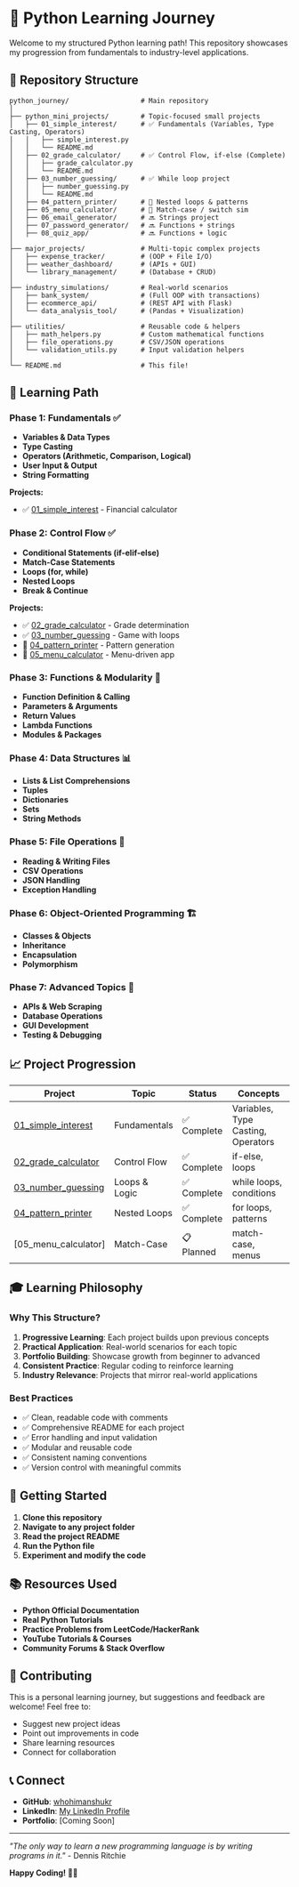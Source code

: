 # 🐍 Python Learning Journey

Welcome to my structured Python learning path! This repository showcases my progression from fundamentals to industry-level applications.

## 📁 Repository Structure

```
python_journey/                  # Main repository
│
├── python_mini_projects/        # Topic-focused small projects 
│   ├── 01_simple_interest/      # ✅ Fundamentals (Variables, Type Casting, Operators)
│   │   ├── simple_interest.py
│   │   └── README.md
│   ├── 02_grade_calculator/     # ✅ Control Flow, if-else (Complete)
│   │   ├── grade_calculator.py
│   │   └── README.md
│   ├── 03_number_guessing/      # ✅ While loop project
│   │   ├── number_guessing.py
│   │   └── README.md
│   ├── 04_pattern_printer/      # 🔄 Nested loops & patterns
│   ├── 05_menu_calculator/      # 🔄 Match-case / switch sim
│   ├── 06_email_generator/      # 🔜 Strings project
│   ├── 07_password_generator/   # 🔜 Functions + strings
│   ├── 08_quiz_app/             # 🔜 Functions + logic
│
├── major_projects/              # Multi-topic complex projects
│   ├── expense_tracker/         # (OOP + File I/O)
│   ├── weather_dashboard/       # (APIs + GUI)
│   └── library_management/      # (Database + CRUD)
│
├── industry_simulations/        # Real-world scenarios
│   ├── bank_system/             # (Full OOP with transactions)
│   ├── ecommerce_api/           # (REST API with Flask)
│   └── data_analysis_tool/      # (Pandas + Visualization)
│
├── utilities/                   # Reusable code & helpers
│   ├── math_helpers.py          # Custom mathematical functions
│   ├── file_operations.py       # CSV/JSON operations
│   └── validation_utils.py      # Input validation helpers
│
└── README.md                    # This file!
```

## 🎯 Learning Path

### Phase 1: Fundamentals ✅
- **Variables & Data Types**
- **Type Casting**
- **Operators (Arithmetic, Comparison, Logical)**
- **User Input & Output**
- **String Formatting**

**Projects:**
- ✅ [01_simple_interest](python_mini_projects/01_simple_interest/) - Financial calculator

### Phase 2: Control Flow ✅
- **Conditional Statements (if-elif-else)**
- **Match-Case Statements**
- **Loops (for, while)**
- **Nested Loops**
- **Break & Continue**

**Projects:**
- ✅ [02_grade_calculator](python_mini_projects/02_grade_calculator/) - Grade determination
- ✅ [03_number_guessing](python_mini_projects/03_number_guessing/) - Game with loops
- 🔄 [04_pattern_printer](python_mini_projects/04_pattern_printer/) - Pattern generation
- 🔄 [05_menu_calculator](python_mini_projects/05_menu_calculator/) - Menu-driven app

### Phase 3: Functions & Modularity 🔧
- **Function Definition & Calling**
- **Parameters & Arguments**
- **Return Values**
- **Lambda Functions**
- **Modules & Packages**

### Phase 4: Data Structures 📊
- **Lists & List Comprehensions**
- **Tuples**
- **Dictionaries**
- **Sets**
- **String Methods**

### Phase 5: File Operations 📁
- **Reading & Writing Files**
- **CSV Operations**
- **JSON Handling**
- **Exception Handling**

### Phase 6: Object-Oriented Programming 🏗️
- **Classes & Objects**
- **Inheritance**
- **Encapsulation**
- **Polymorphism**

### Phase 7: Advanced Topics 🚀
- **APIs & Web Scraping**
- **Database Operations**
- **GUI Development**
- **Testing & Debugging**

## 📈 Project Progression

| Project                                                          | Topic         | Status     | Concepts                           |
| ---------------------------------------------------------------- | ------------- | ---------- | ---------------------------------- |
| [01_simple_interest](python_mini_projects/01_simple_interest/)   | Fundamentals  | ✅ Complete | Variables, Type Casting, Operators |
| [02_grade_calculator](python_mini_projects/02_grade_calculator/) | Control Flow  | ✅ Complete | if-else, loops                     |
| [03_number_guessing](python_mini_projects/03_number_guessing/)   | Loops & Logic | ✅ Complete | while loops, conditions            |
| [04_pattern_printer](python_mini_projects/04_pattern_printer/)   | Nested Loops  | ✅ Complete | for loops, patterns                |
| [05_menu_calculator]                                             | Match-Case    | 📋 Planned  | match-case, menus                  |

## 🎓 Learning Philosophy

### Why This Structure?
1. **Progressive Learning**: Each project builds upon previous concepts
2. **Practical Application**: Real-world scenarios for each topic
3. **Portfolio Building**: Showcase growth from beginner to advanced
4. **Consistent Practice**: Regular coding to reinforce learning
5. **Industry Relevance**: Projects that mirror real-world applications

### Best Practices
- ✅ Clean, readable code with comments
- ✅ Comprehensive README for each project
- ✅ Error handling and input validation
- ✅ Modular and reusable code
- ✅ Consistent naming conventions
- ✅ Version control with meaningful commits

## 🚀 Getting Started

1. **Clone this repository**
2. **Navigate to any project folder**
3. **Read the project README**
4. **Run the Python file**
5. **Experiment and modify the code**

## 📚 Resources Used

- **Python Official Documentation**
- **Real Python Tutorials**
- **Practice Problems from LeetCode/HackerRank**
- **YouTube Tutorials & Courses**
- **Community Forums & Stack Overflow**

## 🤝 Contributing

This is a personal learning journey, but suggestions and feedback are welcome! Feel free to:
- Suggest new project ideas
- Point out improvements in code
- Share learning resources
- Connect for collaboration

## 📞 Connect

- **GitHub**: [whohimanshukr](https://github.com/whohimanshukr)
- **LinkedIn**: [My LinkedIn Profile](https://www.linkedin.com/in/himanshu-kumar2010/)
- **Portfolio**: [Coming Soon]

---

*"The only way to learn a new programming language is by writing programs in it."* - Dennis Ritchie

**Happy Coding! 🐍✨**
